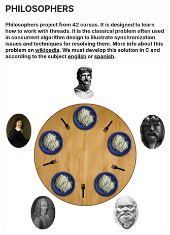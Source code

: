 # PHILOSOPHERS
### Philosophers project from 42 cursus. It is designed to learn how to work with threads. It is the classical problem often used in concurrent algorithm design to illustrate synchronization issues and techniques for resolving them. More info about this problem on [wikipedia](https://en.wikipedia.org/wiki/Dining_philosophers_problem). We must develop this solution in C and according to the subject [english](Subject/en.subject.pdf) or [spanish](Subject/es.subject.pdf).

![](Subject/Images/philo_table.png)
